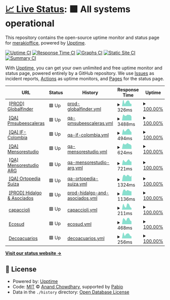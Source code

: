 # [📈 Live Status](https://merakioffice.github.io/mensores-status): <!--live status--> **🟩 All systems operational**

This repository contains the open-source uptime monitor and status page for [merakioffice](https://merakioffice.github.io/mensores-status), powered by [Upptime](https://github.com/upptime/upptime).

[![Uptime CI](https://github.com/merakioffice/mensores-status/workflows/Uptime%20CI/badge.svg)](https://github.com/merakioffice/mensores-status/actions?query=workflow%3A%22Uptime+CI%22)
[![Response Time CI](https://github.com/merakioffice/mensores-status/workflows/Response%20Time%20CI/badge.svg)](https://github.com/merakioffice/mensores-status/actions?query=workflow%3A%22Response+Time+CI%22)
[![Graphs CI](https://github.com/merakioffice/mensores-status/workflows/Graphs%20CI/badge.svg)](https://github.com/merakioffice/mensores-status/actions?query=workflow%3A%22Graphs+CI%22)
[![Static Site CI](https://github.com/merakioffice/mensores-status/workflows/Static%20Site%20CI/badge.svg)](https://github.com/merakioffice/mensores-status/actions?query=workflow%3A%22Static+Site+CI%22)
[![Summary CI](https://github.com/merakioffice/mensores-status/workflows/Summary%20CI/badge.svg)](https://github.com/merakioffice/mensores-status/actions?query=workflow%3A%22Summary+CI%22)

With [Upptime](https://upptime.js.org), you can get your own unlimited and free uptime monitor and status page, powered entirely by a GitHub repository. We use [Issues](https://github.com/merakioffice/mensores-status/issues) as incident reports, [Actions](https://github.com/merakioffice/mensores-status/actions) as uptime monitors, and [Pages](https://merakioffice.github.io/mensores-status) for the status page.

<!--start: status pages-->
<!-- This summary is generated by Upptime (https://github.com/upptime/upptime) -->
<!-- Do not edit this manually, your changes will be overwritten -->
<!-- prettier-ignore -->
| URL | Status | History | Response Time | Uptime |
| --- | ------ | ------- | ------------- | ------ |
| <img alt="" src="https://icons.duckduckgo.com/ip3/globalfinder.com.ar.ico" height="13"> [[PROD] Globalfinder](https://globalfinder.com.ar) | 🟩 Up | [prod-globalfinder.yml](https://github.com/merakioffice/mensores-status/commits/HEAD/history/prod-globalfinder.yml) | <details><summary><img alt="Response time graph" src="./graphs/prod-globalfinder/response-time-week.png" height="20"> 326ms</summary><br><a href="https://merakioffice.github.io/mensores-status/history/prod-globalfinder"><img alt="Response time 305" src="https://img.shields.io/endpoint?url=https%3A%2F%2Fraw.githubusercontent.com%2Fmerakioffice%2Fmensores-status%2FHEAD%2Fapi%2Fprod-globalfinder%2Fresponse-time.json"></a><br><a href="https://merakioffice.github.io/mensores-status/history/prod-globalfinder"><img alt="24-hour response time 157" src="https://img.shields.io/endpoint?url=https%3A%2F%2Fraw.githubusercontent.com%2Fmerakioffice%2Fmensores-status%2FHEAD%2Fapi%2Fprod-globalfinder%2Fresponse-time-day.json"></a><br><a href="https://merakioffice.github.io/mensores-status/history/prod-globalfinder"><img alt="7-day response time 326" src="https://img.shields.io/endpoint?url=https%3A%2F%2Fraw.githubusercontent.com%2Fmerakioffice%2Fmensores-status%2FHEAD%2Fapi%2Fprod-globalfinder%2Fresponse-time-week.json"></a><br><a href="https://merakioffice.github.io/mensores-status/history/prod-globalfinder"><img alt="30-day response time 304" src="https://img.shields.io/endpoint?url=https%3A%2F%2Fraw.githubusercontent.com%2Fmerakioffice%2Fmensores-status%2FHEAD%2Fapi%2Fprod-globalfinder%2Fresponse-time-month.json"></a><br><a href="https://merakioffice.github.io/mensores-status/history/prod-globalfinder"><img alt="1-year response time 305" src="https://img.shields.io/endpoint?url=https%3A%2F%2Fraw.githubusercontent.com%2Fmerakioffice%2Fmensores-status%2FHEAD%2Fapi%2Fprod-globalfinder%2Fresponse-time-year.json"></a></details> | <details><summary><a href="https://merakioffice.github.io/mensores-status/history/prod-globalfinder">100.00%</a></summary><a href="https://merakioffice.github.io/mensores-status/history/prod-globalfinder"><img alt="All-time uptime 100.00%" src="https://img.shields.io/endpoint?url=https%3A%2F%2Fraw.githubusercontent.com%2Fmerakioffice%2Fmensores-status%2FHEAD%2Fapi%2Fprod-globalfinder%2Fuptime.json"></a><br><a href="https://merakioffice.github.io/mensores-status/history/prod-globalfinder"><img alt="24-hour uptime 100.00%" src="https://img.shields.io/endpoint?url=https%3A%2F%2Fraw.githubusercontent.com%2Fmerakioffice%2Fmensores-status%2FHEAD%2Fapi%2Fprod-globalfinder%2Fuptime-day.json"></a><br><a href="https://merakioffice.github.io/mensores-status/history/prod-globalfinder"><img alt="7-day uptime 100.00%" src="https://img.shields.io/endpoint?url=https%3A%2F%2Fraw.githubusercontent.com%2Fmerakioffice%2Fmensores-status%2FHEAD%2Fapi%2Fprod-globalfinder%2Fuptime-week.json"></a><br><a href="https://merakioffice.github.io/mensores-status/history/prod-globalfinder"><img alt="30-day uptime 100.00%" src="https://img.shields.io/endpoint?url=https%3A%2F%2Fraw.githubusercontent.com%2Fmerakioffice%2Fmensores-status%2FHEAD%2Fapi%2Fprod-globalfinder%2Fuptime-month.json"></a><br><a href="https://merakioffice.github.io/mensores-status/history/prod-globalfinder"><img alt="1-year uptime 100.00%" src="https://img.shields.io/endpoint?url=https%3A%2F%2Fraw.githubusercontent.com%2Fmerakioffice%2Fmensores-status%2FHEAD%2Fapi%2Fprod-globalfinder%2Fuptime-year.json"></a></details>
| <img alt="" src="https://icons.duckduckgo.com/ip3/qa.pmsubeescaleras.com.ar.ico" height="13"> [[QA] Pmsubeescaleras](https://qa.pmsubeescaleras.com.ar) | 🟩 Up | [qa-pmsubeescaleras.yml](https://github.com/merakioffice/mensores-status/commits/HEAD/history/qa-pmsubeescaleras.yml) | <details><summary><img alt="Response time graph" src="./graphs/qa-pmsubeescaleras/response-time-week.png" height="20"> 3488ms</summary><br><a href="https://merakioffice.github.io/mensores-status/history/qa-pmsubeescaleras"><img alt="Response time 3475" src="https://img.shields.io/endpoint?url=https%3A%2F%2Fraw.githubusercontent.com%2Fmerakioffice%2Fmensores-status%2FHEAD%2Fapi%2Fqa-pmsubeescaleras%2Fresponse-time.json"></a><br><a href="https://merakioffice.github.io/mensores-status/history/qa-pmsubeescaleras"><img alt="24-hour response time 3312" src="https://img.shields.io/endpoint?url=https%3A%2F%2Fraw.githubusercontent.com%2Fmerakioffice%2Fmensores-status%2FHEAD%2Fapi%2Fqa-pmsubeescaleras%2Fresponse-time-day.json"></a><br><a href="https://merakioffice.github.io/mensores-status/history/qa-pmsubeescaleras"><img alt="7-day response time 3488" src="https://img.shields.io/endpoint?url=https%3A%2F%2Fraw.githubusercontent.com%2Fmerakioffice%2Fmensores-status%2FHEAD%2Fapi%2Fqa-pmsubeescaleras%2Fresponse-time-week.json"></a><br><a href="https://merakioffice.github.io/mensores-status/history/qa-pmsubeescaleras"><img alt="30-day response time 3491" src="https://img.shields.io/endpoint?url=https%3A%2F%2Fraw.githubusercontent.com%2Fmerakioffice%2Fmensores-status%2FHEAD%2Fapi%2Fqa-pmsubeescaleras%2Fresponse-time-month.json"></a><br><a href="https://merakioffice.github.io/mensores-status/history/qa-pmsubeescaleras"><img alt="1-year response time 3475" src="https://img.shields.io/endpoint?url=https%3A%2F%2Fraw.githubusercontent.com%2Fmerakioffice%2Fmensores-status%2FHEAD%2Fapi%2Fqa-pmsubeescaleras%2Fresponse-time-year.json"></a></details> | <details><summary><a href="https://merakioffice.github.io/mensores-status/history/qa-pmsubeescaleras">100.00%</a></summary><a href="https://merakioffice.github.io/mensores-status/history/qa-pmsubeescaleras"><img alt="All-time uptime 91.37%" src="https://img.shields.io/endpoint?url=https%3A%2F%2Fraw.githubusercontent.com%2Fmerakioffice%2Fmensores-status%2FHEAD%2Fapi%2Fqa-pmsubeescaleras%2Fuptime.json"></a><br><a href="https://merakioffice.github.io/mensores-status/history/qa-pmsubeescaleras"><img alt="24-hour uptime 100.00%" src="https://img.shields.io/endpoint?url=https%3A%2F%2Fraw.githubusercontent.com%2Fmerakioffice%2Fmensores-status%2FHEAD%2Fapi%2Fqa-pmsubeescaleras%2Fuptime-day.json"></a><br><a href="https://merakioffice.github.io/mensores-status/history/qa-pmsubeescaleras"><img alt="7-day uptime 100.00%" src="https://img.shields.io/endpoint?url=https%3A%2F%2Fraw.githubusercontent.com%2Fmerakioffice%2Fmensores-status%2FHEAD%2Fapi%2Fqa-pmsubeescaleras%2Fuptime-week.json"></a><br><a href="https://merakioffice.github.io/mensores-status/history/qa-pmsubeescaleras"><img alt="30-day uptime 100.00%" src="https://img.shields.io/endpoint?url=https%3A%2F%2Fraw.githubusercontent.com%2Fmerakioffice%2Fmensores-status%2FHEAD%2Fapi%2Fqa-pmsubeescaleras%2Fuptime-month.json"></a><br><a href="https://merakioffice.github.io/mensores-status/history/qa-pmsubeescaleras"><img alt="1-year uptime 91.37%" src="https://img.shields.io/endpoint?url=https%3A%2F%2Fraw.githubusercontent.com%2Fmerakioffice%2Fmensores-status%2FHEAD%2Fapi%2Fqa-pmsubeescaleras%2Fuptime-year.json"></a></details>
| <img alt="" src="https://icons.duckduckgo.com/ip3/qa.ifc.mensorestudio.com.ico" height="13"> [[QA] IF-Colombia](https://qa.ifc.mensorestudio.com) | 🟩 Up | [qa-if-colombia.yml](https://github.com/merakioffice/mensores-status/commits/HEAD/history/qa-if-colombia.yml) | <details><summary><img alt="Response time graph" src="./graphs/qa-if-colombia/response-time-week.png" height="20"> 494ms</summary><br><a href="https://merakioffice.github.io/mensores-status/history/qa-if-colombia"><img alt="Response time 497" src="https://img.shields.io/endpoint?url=https%3A%2F%2Fraw.githubusercontent.com%2Fmerakioffice%2Fmensores-status%2FHEAD%2Fapi%2Fqa-if-colombia%2Fresponse-time.json"></a><br><a href="https://merakioffice.github.io/mensores-status/history/qa-if-colombia"><img alt="24-hour response time 348" src="https://img.shields.io/endpoint?url=https%3A%2F%2Fraw.githubusercontent.com%2Fmerakioffice%2Fmensores-status%2FHEAD%2Fapi%2Fqa-if-colombia%2Fresponse-time-day.json"></a><br><a href="https://merakioffice.github.io/mensores-status/history/qa-if-colombia"><img alt="7-day response time 494" src="https://img.shields.io/endpoint?url=https%3A%2F%2Fraw.githubusercontent.com%2Fmerakioffice%2Fmensores-status%2FHEAD%2Fapi%2Fqa-if-colombia%2Fresponse-time-week.json"></a><br><a href="https://merakioffice.github.io/mensores-status/history/qa-if-colombia"><img alt="30-day response time 522" src="https://img.shields.io/endpoint?url=https%3A%2F%2Fraw.githubusercontent.com%2Fmerakioffice%2Fmensores-status%2FHEAD%2Fapi%2Fqa-if-colombia%2Fresponse-time-month.json"></a><br><a href="https://merakioffice.github.io/mensores-status/history/qa-if-colombia"><img alt="1-year response time 497" src="https://img.shields.io/endpoint?url=https%3A%2F%2Fraw.githubusercontent.com%2Fmerakioffice%2Fmensores-status%2FHEAD%2Fapi%2Fqa-if-colombia%2Fresponse-time-year.json"></a></details> | <details><summary><a href="https://merakioffice.github.io/mensores-status/history/qa-if-colombia">100.00%</a></summary><a href="https://merakioffice.github.io/mensores-status/history/qa-if-colombia"><img alt="All-time uptime 98.74%" src="https://img.shields.io/endpoint?url=https%3A%2F%2Fraw.githubusercontent.com%2Fmerakioffice%2Fmensores-status%2FHEAD%2Fapi%2Fqa-if-colombia%2Fuptime.json"></a><br><a href="https://merakioffice.github.io/mensores-status/history/qa-if-colombia"><img alt="24-hour uptime 100.00%" src="https://img.shields.io/endpoint?url=https%3A%2F%2Fraw.githubusercontent.com%2Fmerakioffice%2Fmensores-status%2FHEAD%2Fapi%2Fqa-if-colombia%2Fuptime-day.json"></a><br><a href="https://merakioffice.github.io/mensores-status/history/qa-if-colombia"><img alt="7-day uptime 100.00%" src="https://img.shields.io/endpoint?url=https%3A%2F%2Fraw.githubusercontent.com%2Fmerakioffice%2Fmensores-status%2FHEAD%2Fapi%2Fqa-if-colombia%2Fuptime-week.json"></a><br><a href="https://merakioffice.github.io/mensores-status/history/qa-if-colombia"><img alt="30-day uptime 100.00%" src="https://img.shields.io/endpoint?url=https%3A%2F%2Fraw.githubusercontent.com%2Fmerakioffice%2Fmensores-status%2FHEAD%2Fapi%2Fqa-if-colombia%2Fuptime-month.json"></a><br><a href="https://merakioffice.github.io/mensores-status/history/qa-if-colombia"><img alt="1-year uptime 98.74%" src="https://img.shields.io/endpoint?url=https%3A%2F%2Fraw.githubusercontent.com%2Fmerakioffice%2Fmensores-status%2FHEAD%2Fapi%2Fqa-if-colombia%2Fuptime-year.json"></a></details>
| <img alt="" src="https://icons.duckduckgo.com/ip3/qa2.mensorestudio.com.ico" height="13"> [[QA] Mensorestudio](https://qa2.mensorestudio.com) | 🟩 Up | [qa-mensorestudio.yml](https://github.com/merakioffice/mensores-status/commits/HEAD/history/qa-mensorestudio.yml) | <details><summary><img alt="Response time graph" src="./graphs/qa-mensorestudio/response-time-week.png" height="20"> 624ms</summary><br><a href="https://merakioffice.github.io/mensores-status/history/qa-mensorestudio"><img alt="Response time 635" src="https://img.shields.io/endpoint?url=https%3A%2F%2Fraw.githubusercontent.com%2Fmerakioffice%2Fmensores-status%2FHEAD%2Fapi%2Fqa-mensorestudio%2Fresponse-time.json"></a><br><a href="https://merakioffice.github.io/mensores-status/history/qa-mensorestudio"><img alt="24-hour response time 482" src="https://img.shields.io/endpoint?url=https%3A%2F%2Fraw.githubusercontent.com%2Fmerakioffice%2Fmensores-status%2FHEAD%2Fapi%2Fqa-mensorestudio%2Fresponse-time-day.json"></a><br><a href="https://merakioffice.github.io/mensores-status/history/qa-mensorestudio"><img alt="7-day response time 624" src="https://img.shields.io/endpoint?url=https%3A%2F%2Fraw.githubusercontent.com%2Fmerakioffice%2Fmensores-status%2FHEAD%2Fapi%2Fqa-mensorestudio%2Fresponse-time-week.json"></a><br><a href="https://merakioffice.github.io/mensores-status/history/qa-mensorestudio"><img alt="30-day response time 647" src="https://img.shields.io/endpoint?url=https%3A%2F%2Fraw.githubusercontent.com%2Fmerakioffice%2Fmensores-status%2FHEAD%2Fapi%2Fqa-mensorestudio%2Fresponse-time-month.json"></a><br><a href="https://merakioffice.github.io/mensores-status/history/qa-mensorestudio"><img alt="1-year response time 635" src="https://img.shields.io/endpoint?url=https%3A%2F%2Fraw.githubusercontent.com%2Fmerakioffice%2Fmensores-status%2FHEAD%2Fapi%2Fqa-mensorestudio%2Fresponse-time-year.json"></a></details> | <details><summary><a href="https://merakioffice.github.io/mensores-status/history/qa-mensorestudio">100.00%</a></summary><a href="https://merakioffice.github.io/mensores-status/history/qa-mensorestudio"><img alt="All-time uptime 100.00%" src="https://img.shields.io/endpoint?url=https%3A%2F%2Fraw.githubusercontent.com%2Fmerakioffice%2Fmensores-status%2FHEAD%2Fapi%2Fqa-mensorestudio%2Fuptime.json"></a><br><a href="https://merakioffice.github.io/mensores-status/history/qa-mensorestudio"><img alt="24-hour uptime 100.00%" src="https://img.shields.io/endpoint?url=https%3A%2F%2Fraw.githubusercontent.com%2Fmerakioffice%2Fmensores-status%2FHEAD%2Fapi%2Fqa-mensorestudio%2Fuptime-day.json"></a><br><a href="https://merakioffice.github.io/mensores-status/history/qa-mensorestudio"><img alt="7-day uptime 100.00%" src="https://img.shields.io/endpoint?url=https%3A%2F%2Fraw.githubusercontent.com%2Fmerakioffice%2Fmensores-status%2FHEAD%2Fapi%2Fqa-mensorestudio%2Fuptime-week.json"></a><br><a href="https://merakioffice.github.io/mensores-status/history/qa-mensorestudio"><img alt="30-day uptime 100.00%" src="https://img.shields.io/endpoint?url=https%3A%2F%2Fraw.githubusercontent.com%2Fmerakioffice%2Fmensores-status%2FHEAD%2Fapi%2Fqa-mensorestudio%2Fuptime-month.json"></a><br><a href="https://merakioffice.github.io/mensores-status/history/qa-mensorestudio"><img alt="1-year uptime 100.00%" src="https://img.shields.io/endpoint?url=https%3A%2F%2Fraw.githubusercontent.com%2Fmerakioffice%2Fmensores-status%2FHEAD%2Fapi%2Fqa-mensorestudio%2Fuptime-year.json"></a></details>
| <img alt="" src="https://icons.duckduckgo.com/ip3/qa2.mensorestudio.com.ar.ico" height="13"> [[QA] Mensorestudio ARG](https://qa2.mensorestudio.com.ar) | 🟩 Up | [qa-mensorestudio-arg.yml](https://github.com/merakioffice/mensores-status/commits/HEAD/history/qa-mensorestudio-arg.yml) | <details><summary><img alt="Response time graph" src="./graphs/qa-mensorestudio-arg/response-time-week.png" height="20"> 721ms</summary><br><a href="https://merakioffice.github.io/mensores-status/history/qa-mensorestudio-arg"><img alt="Response time 731" src="https://img.shields.io/endpoint?url=https%3A%2F%2Fraw.githubusercontent.com%2Fmerakioffice%2Fmensores-status%2FHEAD%2Fapi%2Fqa-mensorestudio-arg%2Fresponse-time.json"></a><br><a href="https://merakioffice.github.io/mensores-status/history/qa-mensorestudio-arg"><img alt="24-hour response time 551" src="https://img.shields.io/endpoint?url=https%3A%2F%2Fraw.githubusercontent.com%2Fmerakioffice%2Fmensores-status%2FHEAD%2Fapi%2Fqa-mensorestudio-arg%2Fresponse-time-day.json"></a><br><a href="https://merakioffice.github.io/mensores-status/history/qa-mensorestudio-arg"><img alt="7-day response time 721" src="https://img.shields.io/endpoint?url=https%3A%2F%2Fraw.githubusercontent.com%2Fmerakioffice%2Fmensores-status%2FHEAD%2Fapi%2Fqa-mensorestudio-arg%2Fresponse-time-week.json"></a><br><a href="https://merakioffice.github.io/mensores-status/history/qa-mensorestudio-arg"><img alt="30-day response time 740" src="https://img.shields.io/endpoint?url=https%3A%2F%2Fraw.githubusercontent.com%2Fmerakioffice%2Fmensores-status%2FHEAD%2Fapi%2Fqa-mensorestudio-arg%2Fresponse-time-month.json"></a><br><a href="https://merakioffice.github.io/mensores-status/history/qa-mensorestudio-arg"><img alt="1-year response time 731" src="https://img.shields.io/endpoint?url=https%3A%2F%2Fraw.githubusercontent.com%2Fmerakioffice%2Fmensores-status%2FHEAD%2Fapi%2Fqa-mensorestudio-arg%2Fresponse-time-year.json"></a></details> | <details><summary><a href="https://merakioffice.github.io/mensores-status/history/qa-mensorestudio-arg">100.00%</a></summary><a href="https://merakioffice.github.io/mensores-status/history/qa-mensorestudio-arg"><img alt="All-time uptime 100.00%" src="https://img.shields.io/endpoint?url=https%3A%2F%2Fraw.githubusercontent.com%2Fmerakioffice%2Fmensores-status%2FHEAD%2Fapi%2Fqa-mensorestudio-arg%2Fuptime.json"></a><br><a href="https://merakioffice.github.io/mensores-status/history/qa-mensorestudio-arg"><img alt="24-hour uptime 100.00%" src="https://img.shields.io/endpoint?url=https%3A%2F%2Fraw.githubusercontent.com%2Fmerakioffice%2Fmensores-status%2FHEAD%2Fapi%2Fqa-mensorestudio-arg%2Fuptime-day.json"></a><br><a href="https://merakioffice.github.io/mensores-status/history/qa-mensorestudio-arg"><img alt="7-day uptime 100.00%" src="https://img.shields.io/endpoint?url=https%3A%2F%2Fraw.githubusercontent.com%2Fmerakioffice%2Fmensores-status%2FHEAD%2Fapi%2Fqa-mensorestudio-arg%2Fuptime-week.json"></a><br><a href="https://merakioffice.github.io/mensores-status/history/qa-mensorestudio-arg"><img alt="30-day uptime 100.00%" src="https://img.shields.io/endpoint?url=https%3A%2F%2Fraw.githubusercontent.com%2Fmerakioffice%2Fmensores-status%2FHEAD%2Fapi%2Fqa-mensorestudio-arg%2Fuptime-month.json"></a><br><a href="https://merakioffice.github.io/mensores-status/history/qa-mensorestudio-arg"><img alt="1-year uptime 100.00%" src="https://img.shields.io/endpoint?url=https%3A%2F%2Fraw.githubusercontent.com%2Fmerakioffice%2Fmensores-status%2FHEAD%2Fapi%2Fqa-mensorestudio-arg%2Fuptime-year.json"></a></details>
| <img alt="" src="https://icons.duckduckgo.com/ip3/qa.ortopediasuiza.com.ar.ico" height="13"> [[QA] Ortopedia Suiza](https://qa.ortopediasuiza.com.ar/) | 🟩 Up | [qa-ortopedia-suiza.yml](https://github.com/merakioffice/mensores-status/commits/HEAD/history/qa-ortopedia-suiza.yml) | <details><summary><img alt="Response time graph" src="./graphs/qa-ortopedia-suiza/response-time-week.png" height="20"> 1324ms</summary><br><a href="https://merakioffice.github.io/mensores-status/history/qa-ortopedia-suiza"><img alt="Response time 1322" src="https://img.shields.io/endpoint?url=https%3A%2F%2Fraw.githubusercontent.com%2Fmerakioffice%2Fmensores-status%2FHEAD%2Fapi%2Fqa-ortopedia-suiza%2Fresponse-time.json"></a><br><a href="https://merakioffice.github.io/mensores-status/history/qa-ortopedia-suiza"><img alt="24-hour response time 977" src="https://img.shields.io/endpoint?url=https%3A%2F%2Fraw.githubusercontent.com%2Fmerakioffice%2Fmensores-status%2FHEAD%2Fapi%2Fqa-ortopedia-suiza%2Fresponse-time-day.json"></a><br><a href="https://merakioffice.github.io/mensores-status/history/qa-ortopedia-suiza"><img alt="7-day response time 1324" src="https://img.shields.io/endpoint?url=https%3A%2F%2Fraw.githubusercontent.com%2Fmerakioffice%2Fmensores-status%2FHEAD%2Fapi%2Fqa-ortopedia-suiza%2Fresponse-time-week.json"></a><br><a href="https://merakioffice.github.io/mensores-status/history/qa-ortopedia-suiza"><img alt="30-day response time 1328" src="https://img.shields.io/endpoint?url=https%3A%2F%2Fraw.githubusercontent.com%2Fmerakioffice%2Fmensores-status%2FHEAD%2Fapi%2Fqa-ortopedia-suiza%2Fresponse-time-month.json"></a><br><a href="https://merakioffice.github.io/mensores-status/history/qa-ortopedia-suiza"><img alt="1-year response time 1322" src="https://img.shields.io/endpoint?url=https%3A%2F%2Fraw.githubusercontent.com%2Fmerakioffice%2Fmensores-status%2FHEAD%2Fapi%2Fqa-ortopedia-suiza%2Fresponse-time-year.json"></a></details> | <details><summary><a href="https://merakioffice.github.io/mensores-status/history/qa-ortopedia-suiza">100.00%</a></summary><a href="https://merakioffice.github.io/mensores-status/history/qa-ortopedia-suiza"><img alt="All-time uptime 99.99%" src="https://img.shields.io/endpoint?url=https%3A%2F%2Fraw.githubusercontent.com%2Fmerakioffice%2Fmensores-status%2FHEAD%2Fapi%2Fqa-ortopedia-suiza%2Fuptime.json"></a><br><a href="https://merakioffice.github.io/mensores-status/history/qa-ortopedia-suiza"><img alt="24-hour uptime 100.00%" src="https://img.shields.io/endpoint?url=https%3A%2F%2Fraw.githubusercontent.com%2Fmerakioffice%2Fmensores-status%2FHEAD%2Fapi%2Fqa-ortopedia-suiza%2Fuptime-day.json"></a><br><a href="https://merakioffice.github.io/mensores-status/history/qa-ortopedia-suiza"><img alt="7-day uptime 100.00%" src="https://img.shields.io/endpoint?url=https%3A%2F%2Fraw.githubusercontent.com%2Fmerakioffice%2Fmensores-status%2FHEAD%2Fapi%2Fqa-ortopedia-suiza%2Fuptime-week.json"></a><br><a href="https://merakioffice.github.io/mensores-status/history/qa-ortopedia-suiza"><img alt="30-day uptime 100.00%" src="https://img.shields.io/endpoint?url=https%3A%2F%2Fraw.githubusercontent.com%2Fmerakioffice%2Fmensores-status%2FHEAD%2Fapi%2Fqa-ortopedia-suiza%2Fuptime-month.json"></a><br><a href="https://merakioffice.github.io/mensores-status/history/qa-ortopedia-suiza"><img alt="1-year uptime 99.99%" src="https://img.shields.io/endpoint?url=https%3A%2F%2Fraw.githubusercontent.com%2Fmerakioffice%2Fmensores-status%2FHEAD%2Fapi%2Fqa-ortopedia-suiza%2Fuptime-year.json"></a></details>
| <img alt="" src="https://icons.duckduckgo.com/ip3/hidalgoyasociados.com.ar.ico" height="13"> [[PROD] Hidalgo & Asociados](https://hidalgoyasociados.com.ar/) | 🟩 Up | [prod-hidalgo-and-asociados.yml](https://github.com/merakioffice/mensores-status/commits/HEAD/history/prod-hidalgo-and-asociados.yml) | <details><summary><img alt="Response time graph" src="./graphs/prod-hidalgo-and-asociados/response-time-week.png" height="20"> 1136ms</summary><br><a href="https://merakioffice.github.io/mensores-status/history/prod-hidalgo-and-asociados"><img alt="Response time 1085" src="https://img.shields.io/endpoint?url=https%3A%2F%2Fraw.githubusercontent.com%2Fmerakioffice%2Fmensores-status%2FHEAD%2Fapi%2Fprod-hidalgo-and-asociados%2Fresponse-time.json"></a><br><a href="https://merakioffice.github.io/mensores-status/history/prod-hidalgo-and-asociados"><img alt="24-hour response time 862" src="https://img.shields.io/endpoint?url=https%3A%2F%2Fraw.githubusercontent.com%2Fmerakioffice%2Fmensores-status%2FHEAD%2Fapi%2Fprod-hidalgo-and-asociados%2Fresponse-time-day.json"></a><br><a href="https://merakioffice.github.io/mensores-status/history/prod-hidalgo-and-asociados"><img alt="7-day response time 1136" src="https://img.shields.io/endpoint?url=https%3A%2F%2Fraw.githubusercontent.com%2Fmerakioffice%2Fmensores-status%2FHEAD%2Fapi%2Fprod-hidalgo-and-asociados%2Fresponse-time-week.json"></a><br><a href="https://merakioffice.github.io/mensores-status/history/prod-hidalgo-and-asociados"><img alt="30-day response time 1101" src="https://img.shields.io/endpoint?url=https%3A%2F%2Fraw.githubusercontent.com%2Fmerakioffice%2Fmensores-status%2FHEAD%2Fapi%2Fprod-hidalgo-and-asociados%2Fresponse-time-month.json"></a><br><a href="https://merakioffice.github.io/mensores-status/history/prod-hidalgo-and-asociados"><img alt="1-year response time 1085" src="https://img.shields.io/endpoint?url=https%3A%2F%2Fraw.githubusercontent.com%2Fmerakioffice%2Fmensores-status%2FHEAD%2Fapi%2Fprod-hidalgo-and-asociados%2Fresponse-time-year.json"></a></details> | <details><summary><a href="https://merakioffice.github.io/mensores-status/history/prod-hidalgo-and-asociados">100.00%</a></summary><a href="https://merakioffice.github.io/mensores-status/history/prod-hidalgo-and-asociados"><img alt="All-time uptime 100.00%" src="https://img.shields.io/endpoint?url=https%3A%2F%2Fraw.githubusercontent.com%2Fmerakioffice%2Fmensores-status%2FHEAD%2Fapi%2Fprod-hidalgo-and-asociados%2Fuptime.json"></a><br><a href="https://merakioffice.github.io/mensores-status/history/prod-hidalgo-and-asociados"><img alt="24-hour uptime 100.00%" src="https://img.shields.io/endpoint?url=https%3A%2F%2Fraw.githubusercontent.com%2Fmerakioffice%2Fmensores-status%2FHEAD%2Fapi%2Fprod-hidalgo-and-asociados%2Fuptime-day.json"></a><br><a href="https://merakioffice.github.io/mensores-status/history/prod-hidalgo-and-asociados"><img alt="7-day uptime 100.00%" src="https://img.shields.io/endpoint?url=https%3A%2F%2Fraw.githubusercontent.com%2Fmerakioffice%2Fmensores-status%2FHEAD%2Fapi%2Fprod-hidalgo-and-asociados%2Fuptime-week.json"></a><br><a href="https://merakioffice.github.io/mensores-status/history/prod-hidalgo-and-asociados"><img alt="30-day uptime 100.00%" src="https://img.shields.io/endpoint?url=https%3A%2F%2Fraw.githubusercontent.com%2Fmerakioffice%2Fmensores-status%2FHEAD%2Fapi%2Fprod-hidalgo-and-asociados%2Fuptime-month.json"></a><br><a href="https://merakioffice.github.io/mensores-status/history/prod-hidalgo-and-asociados"><img alt="1-year uptime 100.00%" src="https://img.shields.io/endpoint?url=https%3A%2F%2Fraw.githubusercontent.com%2Fmerakioffice%2Fmensores-status%2FHEAD%2Fapi%2Fprod-hidalgo-and-asociados%2Fuptime-year.json"></a></details>
| <img alt="" src="https://icons.duckduckgo.com/ip3/qa.capaccioli.mensorestudio.com.ico" height="13"> [capaccioli](https://qa.capaccioli.mensorestudio.com/) | 🟩 Up | [capaccioli.yml](https://github.com/merakioffice/mensores-status/commits/HEAD/history/capaccioli.yml) | <details><summary><img alt="Response time graph" src="./graphs/capaccioli/response-time-week.png" height="20"> 211ms</summary><br><a href="https://merakioffice.github.io/mensores-status/history/capaccioli"><img alt="Response time 198" src="https://img.shields.io/endpoint?url=https%3A%2F%2Fraw.githubusercontent.com%2Fmerakioffice%2Fmensores-status%2FHEAD%2Fapi%2Fcapaccioli%2Fresponse-time.json"></a><br><a href="https://merakioffice.github.io/mensores-status/history/capaccioli"><img alt="24-hour response time 192" src="https://img.shields.io/endpoint?url=https%3A%2F%2Fraw.githubusercontent.com%2Fmerakioffice%2Fmensores-status%2FHEAD%2Fapi%2Fcapaccioli%2Fresponse-time-day.json"></a><br><a href="https://merakioffice.github.io/mensores-status/history/capaccioli"><img alt="7-day response time 211" src="https://img.shields.io/endpoint?url=https%3A%2F%2Fraw.githubusercontent.com%2Fmerakioffice%2Fmensores-status%2FHEAD%2Fapi%2Fcapaccioli%2Fresponse-time-week.json"></a><br><a href="https://merakioffice.github.io/mensores-status/history/capaccioli"><img alt="30-day response time 199" src="https://img.shields.io/endpoint?url=https%3A%2F%2Fraw.githubusercontent.com%2Fmerakioffice%2Fmensores-status%2FHEAD%2Fapi%2Fcapaccioli%2Fresponse-time-month.json"></a><br><a href="https://merakioffice.github.io/mensores-status/history/capaccioli"><img alt="1-year response time 198" src="https://img.shields.io/endpoint?url=https%3A%2F%2Fraw.githubusercontent.com%2Fmerakioffice%2Fmensores-status%2FHEAD%2Fapi%2Fcapaccioli%2Fresponse-time-year.json"></a></details> | <details><summary><a href="https://merakioffice.github.io/mensores-status/history/capaccioli">100.00%</a></summary><a href="https://merakioffice.github.io/mensores-status/history/capaccioli"><img alt="All-time uptime 100.00%" src="https://img.shields.io/endpoint?url=https%3A%2F%2Fraw.githubusercontent.com%2Fmerakioffice%2Fmensores-status%2FHEAD%2Fapi%2Fcapaccioli%2Fuptime.json"></a><br><a href="https://merakioffice.github.io/mensores-status/history/capaccioli"><img alt="24-hour uptime 100.00%" src="https://img.shields.io/endpoint?url=https%3A%2F%2Fraw.githubusercontent.com%2Fmerakioffice%2Fmensores-status%2FHEAD%2Fapi%2Fcapaccioli%2Fuptime-day.json"></a><br><a href="https://merakioffice.github.io/mensores-status/history/capaccioli"><img alt="7-day uptime 100.00%" src="https://img.shields.io/endpoint?url=https%3A%2F%2Fraw.githubusercontent.com%2Fmerakioffice%2Fmensores-status%2FHEAD%2Fapi%2Fcapaccioli%2Fuptime-week.json"></a><br><a href="https://merakioffice.github.io/mensores-status/history/capaccioli"><img alt="30-day uptime 100.00%" src="https://img.shields.io/endpoint?url=https%3A%2F%2Fraw.githubusercontent.com%2Fmerakioffice%2Fmensores-status%2FHEAD%2Fapi%2Fcapaccioli%2Fuptime-month.json"></a><br><a href="https://merakioffice.github.io/mensores-status/history/capaccioli"><img alt="1-year uptime 100.00%" src="https://img.shields.io/endpoint?url=https%3A%2F%2Fraw.githubusercontent.com%2Fmerakioffice%2Fmensores-status%2FHEAD%2Fapi%2Fcapaccioli%2Fuptime-year.json"></a></details>
| <img alt="" src="https://icons.duckduckgo.com/ip3/qa.ecosud.mensorestudio.com.ar.ico" height="13"> [Ecosud](https://qa.ecosud.mensorestudio.com.ar/) | 🟩 Up | [ecosud.yml](https://github.com/merakioffice/mensores-status/commits/HEAD/history/ecosud.yml) | <details><summary><img alt="Response time graph" src="./graphs/ecosud/response-time-week.png" height="20"> 468ms</summary><br><a href="https://merakioffice.github.io/mensores-status/history/ecosud"><img alt="Response time 452" src="https://img.shields.io/endpoint?url=https%3A%2F%2Fraw.githubusercontent.com%2Fmerakioffice%2Fmensores-status%2FHEAD%2Fapi%2Fecosud%2Fresponse-time.json"></a><br><a href="https://merakioffice.github.io/mensores-status/history/ecosud"><img alt="24-hour response time 319" src="https://img.shields.io/endpoint?url=https%3A%2F%2Fraw.githubusercontent.com%2Fmerakioffice%2Fmensores-status%2FHEAD%2Fapi%2Fecosud%2Fresponse-time-day.json"></a><br><a href="https://merakioffice.github.io/mensores-status/history/ecosud"><img alt="7-day response time 468" src="https://img.shields.io/endpoint?url=https%3A%2F%2Fraw.githubusercontent.com%2Fmerakioffice%2Fmensores-status%2FHEAD%2Fapi%2Fecosud%2Fresponse-time-week.json"></a><br><a href="https://merakioffice.github.io/mensores-status/history/ecosud"><img alt="30-day response time 456" src="https://img.shields.io/endpoint?url=https%3A%2F%2Fraw.githubusercontent.com%2Fmerakioffice%2Fmensores-status%2FHEAD%2Fapi%2Fecosud%2Fresponse-time-month.json"></a><br><a href="https://merakioffice.github.io/mensores-status/history/ecosud"><img alt="1-year response time 452" src="https://img.shields.io/endpoint?url=https%3A%2F%2Fraw.githubusercontent.com%2Fmerakioffice%2Fmensores-status%2FHEAD%2Fapi%2Fecosud%2Fresponse-time-year.json"></a></details> | <details><summary><a href="https://merakioffice.github.io/mensores-status/history/ecosud">100.00%</a></summary><a href="https://merakioffice.github.io/mensores-status/history/ecosud"><img alt="All-time uptime 100.00%" src="https://img.shields.io/endpoint?url=https%3A%2F%2Fraw.githubusercontent.com%2Fmerakioffice%2Fmensores-status%2FHEAD%2Fapi%2Fecosud%2Fuptime.json"></a><br><a href="https://merakioffice.github.io/mensores-status/history/ecosud"><img alt="24-hour uptime 100.00%" src="https://img.shields.io/endpoint?url=https%3A%2F%2Fraw.githubusercontent.com%2Fmerakioffice%2Fmensores-status%2FHEAD%2Fapi%2Fecosud%2Fuptime-day.json"></a><br><a href="https://merakioffice.github.io/mensores-status/history/ecosud"><img alt="7-day uptime 100.00%" src="https://img.shields.io/endpoint?url=https%3A%2F%2Fraw.githubusercontent.com%2Fmerakioffice%2Fmensores-status%2FHEAD%2Fapi%2Fecosud%2Fuptime-week.json"></a><br><a href="https://merakioffice.github.io/mensores-status/history/ecosud"><img alt="30-day uptime 100.00%" src="https://img.shields.io/endpoint?url=https%3A%2F%2Fraw.githubusercontent.com%2Fmerakioffice%2Fmensores-status%2FHEAD%2Fapi%2Fecosud%2Fuptime-month.json"></a><br><a href="https://merakioffice.github.io/mensores-status/history/ecosud"><img alt="1-year uptime 100.00%" src="https://img.shields.io/endpoint?url=https%3A%2F%2Fraw.githubusercontent.com%2Fmerakioffice%2Fmensores-status%2FHEAD%2Fapi%2Fecosud%2Fuptime-year.json"></a></details>
| <img alt="" src="https://icons.duckduckgo.com/ip3/qa.decoacuarios.com.ar.ico" height="13"> [Decoacuarios](https://qa.decoacuarios.com.ar/) | 🟩 Up | [decoacuarios.yml](https://github.com/merakioffice/mensores-status/commits/HEAD/history/decoacuarios.yml) | <details><summary><img alt="Response time graph" src="./graphs/decoacuarios/response-time-week.png" height="20"> 256ms</summary><br><a href="https://merakioffice.github.io/mensores-status/history/decoacuarios"><img alt="Response time 264" src="https://img.shields.io/endpoint?url=https%3A%2F%2Fraw.githubusercontent.com%2Fmerakioffice%2Fmensores-status%2FHEAD%2Fapi%2Fdecoacuarios%2Fresponse-time.json"></a><br><a href="https://merakioffice.github.io/mensores-status/history/decoacuarios"><img alt="24-hour response time 152" src="https://img.shields.io/endpoint?url=https%3A%2F%2Fraw.githubusercontent.com%2Fmerakioffice%2Fmensores-status%2FHEAD%2Fapi%2Fdecoacuarios%2Fresponse-time-day.json"></a><br><a href="https://merakioffice.github.io/mensores-status/history/decoacuarios"><img alt="7-day response time 256" src="https://img.shields.io/endpoint?url=https%3A%2F%2Fraw.githubusercontent.com%2Fmerakioffice%2Fmensores-status%2FHEAD%2Fapi%2Fdecoacuarios%2Fresponse-time-week.json"></a><br><a href="https://merakioffice.github.io/mensores-status/history/decoacuarios"><img alt="30-day response time 264" src="https://img.shields.io/endpoint?url=https%3A%2F%2Fraw.githubusercontent.com%2Fmerakioffice%2Fmensores-status%2FHEAD%2Fapi%2Fdecoacuarios%2Fresponse-time-month.json"></a><br><a href="https://merakioffice.github.io/mensores-status/history/decoacuarios"><img alt="1-year response time 264" src="https://img.shields.io/endpoint?url=https%3A%2F%2Fraw.githubusercontent.com%2Fmerakioffice%2Fmensores-status%2FHEAD%2Fapi%2Fdecoacuarios%2Fresponse-time-year.json"></a></details> | <details><summary><a href="https://merakioffice.github.io/mensores-status/history/decoacuarios">100.00%</a></summary><a href="https://merakioffice.github.io/mensores-status/history/decoacuarios"><img alt="All-time uptime 100.00%" src="https://img.shields.io/endpoint?url=https%3A%2F%2Fraw.githubusercontent.com%2Fmerakioffice%2Fmensores-status%2FHEAD%2Fapi%2Fdecoacuarios%2Fuptime.json"></a><br><a href="https://merakioffice.github.io/mensores-status/history/decoacuarios"><img alt="24-hour uptime 100.00%" src="https://img.shields.io/endpoint?url=https%3A%2F%2Fraw.githubusercontent.com%2Fmerakioffice%2Fmensores-status%2FHEAD%2Fapi%2Fdecoacuarios%2Fuptime-day.json"></a><br><a href="https://merakioffice.github.io/mensores-status/history/decoacuarios"><img alt="7-day uptime 100.00%" src="https://img.shields.io/endpoint?url=https%3A%2F%2Fraw.githubusercontent.com%2Fmerakioffice%2Fmensores-status%2FHEAD%2Fapi%2Fdecoacuarios%2Fuptime-week.json"></a><br><a href="https://merakioffice.github.io/mensores-status/history/decoacuarios"><img alt="30-day uptime 100.00%" src="https://img.shields.io/endpoint?url=https%3A%2F%2Fraw.githubusercontent.com%2Fmerakioffice%2Fmensores-status%2FHEAD%2Fapi%2Fdecoacuarios%2Fuptime-month.json"></a><br><a href="https://merakioffice.github.io/mensores-status/history/decoacuarios"><img alt="1-year uptime 100.00%" src="https://img.shields.io/endpoint?url=https%3A%2F%2Fraw.githubusercontent.com%2Fmerakioffice%2Fmensores-status%2FHEAD%2Fapi%2Fdecoacuarios%2Fuptime-year.json"></a></details>

<!--end: status pages-->

[**Visit our status website →**](https://merakioffice.github.io/mensores-status)

## 📄 License

- Powered by: [Upptime](https://github.com/upptime/upptime)
- Code: [MIT](./LICENSE) © [Anand Chowdhary](https://anandchowdhary.com), supported by [Pabio](https://pabio.com)
- Data in the `./history` directory: [Open Database License](https://opendatacommons.org/licenses/odbl/1-0/)
